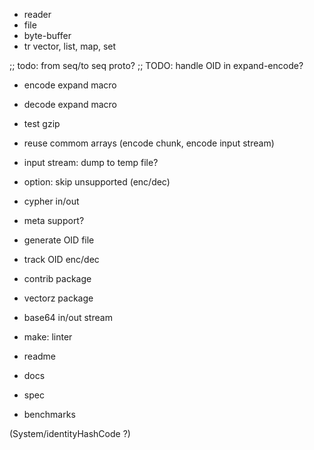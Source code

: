 
- reader
- file
- byte-buffer
- tr vector, list, map, set

;; todo: from seq/to seq proto?
;; TODO: handle OID in expand-encode?
- encode expand macro
- decode expand macro

- test gzip

- reuse commom arrays (encode chunk, encode input stream)

- input stream: dump to temp file?

- option: skip unsupported (enc/dec)

- cypher in/out

- meta support?

- generate OID file
- track OID enc/dec

- contrib package
- vectorz package
- base64 in/out stream

- make: linter

- readme
- docs
- spec
- benchmarks

(System/identityHashCode ?)
